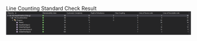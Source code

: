 Line Counting Standard Check Result
![alt text](https://raw.githubusercontent.com/akkharaphopmakanat/PPSD-2563-3/main/Assignment%2004/LineCountingStandard.PNG)
